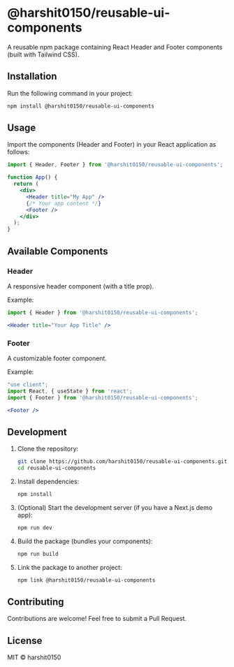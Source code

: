 # @harshit0150/reusable-ui-components

A reusable npm package containing React Header and Footer components (built with Tailwind CSS).

## Installation

Run the following command in your project:

```bash
npm install @harshit0150/reusable-ui-components
```

## Usage

Import the components (Header and Footer) in your React application as follows:

```jsx
import { Header, Footer } from '@harshit0150/reusable-ui-components';

function App() {
  return (
    <div>
      <Header title="My App" />
      {/* Your app content */}
      <Footer />
    </div>
  );
}
```

## Available Components

### Header

A responsive header component (with a title prop).

Example:

```jsx
import { Header } from '@harshit0150/reusable-ui-components';

<Header title="Your App Title" />
```

### Footer

A customizable footer component.

Example:

```jsx
"use client";
import React, { useState } from 'react';
import { Footer } from '@harshit0150/reusable-ui-components';

<Footer />
```

## Development

1. Clone the repository:
   ```bash
   git clone https://github.com/harshit0150/reusable-ui-components.git
   cd reusable-ui-components
   ```

2. Install dependencies:
   ```bash
   npm install
   ```

3. (Optional) Start the development server (if you have a Next.js demo app):
   ```bash
   npm run dev
   ```

4. Build the package (bundles your components):
   ```bash
   npm run build
   ```

5. Link the package to another project:
   ```bash
   npm link @harshit0150/reusable-ui-components
   ```

## Contributing

Contributions are welcome! Feel free to submit a Pull Request.

## License

MIT © harshit0150
